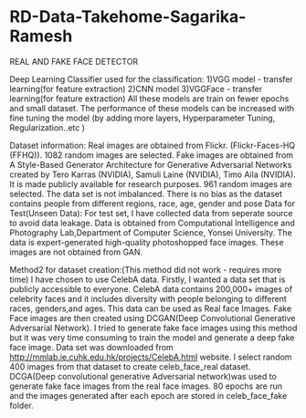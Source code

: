 # RD-Data-Takehome-Sagarika-Ramesh
REAL AND FAKE FACE DETECTOR

Deep Learning Classifier used for the classification:
1)VGG model - transfer learning(for feature extraction)
2)CNN model
3)VGGFace - transfer learning(for feature extraction)
All these models are train on fewer epochs and small dataset. The performance of these models can be increased with fine tuning the model (by adding more layers, Hyperparameter Tuning, Regularization..etc )

Dataset information:
Real images are obtained from Flickr. (Flickr-Faces-HQ (FFHQ)). 1082 random images are selected. Fake images are obtained from A Style-Based Generator Architecture for Generative Adversarial Networks created by Tero Karras (NVIDIA), Samuli Laine (NVIDIA), Timo Aila (NVIDIA). It is made publicly available for research purposes. 961 random images are selected. The data set is not imbalanced. There is no bias as the dataset contains people from different regions, race, age, gender and pose
Data for Test(Unseen Data): For test set, I have collected data from seperate source to avoid data leakage. Data is obtained from Computational Intelligence and Photography Lab,Department of Computer Science, Yonsei University. The data is expert-generated high-quality photoshopped face images. These images are not obtained from GAN.

Method2 for dataset creation:(This method did not work - requires more time) I have chosen to use CelebA data. Firstly, I wanted a data set that is publicly accessible to everyone. CelebA data contains 200,000+ images of celebrity faces and it includes diversity with people belonging to different races, genders,and ages. This data can be used as Real face Images. Fake Face images are then created using DCGAN(Deep Convolutional Generative Adversarial Network). I tried to generate fake face images using this method but it was very time consuming to train the model and generate a deep fake face image. Data set was downloaded from http://mmlab.ie.cuhk.edu.hk/projects/CelebA.html website. I select random 400 images from that dataset to create celeb_face_real dataset. DCGA(Deep convolutional generative Adversarial network)was used to generate fake face images from the real face images. 80 epochs are run and the images generated after each epoch are stored in celeb_face_fake folder.


